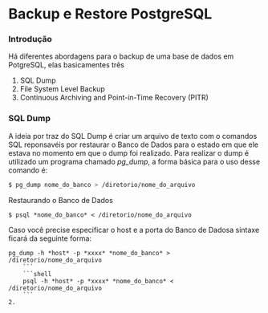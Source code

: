 # Backup e Restore PostgreSQL

### Introdução

Há diferentes abordagens para o backup de uma base de dados em PotgreSQL, elas basicamentes três

1. SQL Dump
2. File System Level Backup
3. Continuous Archiving and Point-in-Time Recovery (PITR)

### SQL Dump

A ideia por traz do SQL Dump é criar um arquivo de texto com o comandos SQL reponsavéis por restaurar o Banco de Dados para o estado em que ele estava no momento em que o dump foi realizado. Para realizar o dump é utilizado um programa chamado *pg_dump*, a forma básica para o uso desse comando é:

```sh
$ pg_dump nome_do_banco > /diretorio/nome_do_arquivo	
```

Restaurando o Banco de Dados
```
$ psql *nome_do_banco* < /diretorio/nome_do_arquivo
```

Caso você precise especificar o host e a porta do Banco de Dadosa sintaxe ficará da seguinte forma:
```shell
pg_dump -h *host* -p *xxxx* *nome_do_banco* > /diretorio/nome_do_arquivo
	```
	```shell
	psql -h *host* -p *xxxx* *nome_do_banco* < /diretorio/nome_do_arquivo
	```
2.
